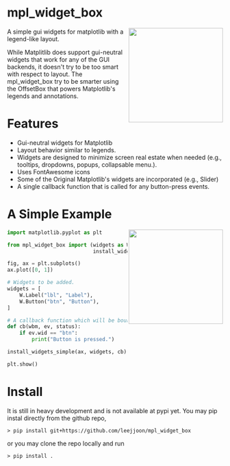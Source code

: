 # mpl_widget_box

<img align="right" width="220px" src="https://user-images.githubusercontent.com/95962/180644553-9de7a6cf-8ad4-44fc-9aab-60138886ccd8.gif">

A simple gui widgets for matplotlib with a legend-like layout.

While Matplitlib does support gui-neutral widgets that work for any of the GUI
backends, it doesn't try to be too smart with respect to layout. The
mpl_widget_box try to be smarter using the OffsetBox that powers Matplotlib's
legends and annotations.

# Features

  * Gui-neutral widgets for Matplotlib
  * Layout behavior similar to legends.
  * Widgets are designed to minimize screen real estate when needed (e.g.,
    tooltips, dropdowns, popups, collapsable menu.).
  * Uses FontAwesome icons
  * Some of the Original Matplotlib's widgets are incorporated (e.g., Slider)
  * A single callback function that is called for any button-press events.

# A Simple Example

<img align="right" width="220px" src="https://user-images.githubusercontent.com/95962/180644581-73167b90-fda4-412f-a5dc-920d59d18d5d.png">

```python
import matplotlib.pyplot as plt

from mpl_widget_box import (widgets as W,
                            install_widgets_simple)

fig, ax = plt.subplots()
ax.plot([0, 1])

# Widgets to be added.
widgets = [
    W.Label("lbl", "Label"),
    W.Button("btn", "Button"),
]

# A callback function which will be bound to any button-press event.
def cb(wbm, ev, status):
    if ev.wid == "btn":
        print("Button is pressed.")

install_widgets_simple(ax, widgets, cb)

plt.show()
```

# Install

It is still in heavy development and is not available at pypi yet.
You may pip instal directly from the github repo,

```console
> pip install git+https://github.com/leejjoon/mpl_widget_box
```

or you may clone the repo locally and run

```console
> pip install .
```

